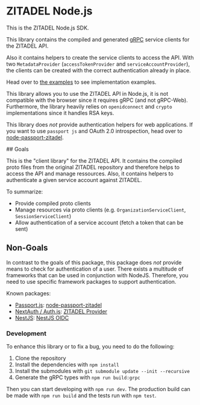 # ZITADEL Node.js

This is the ZITADEL Node.js SDK.

This library contains the compiled and generated [gRPC](https://grpc.io/)
service clients for the ZITADEL API.

Also it contains helpers to create the service clients to access the API.
With two `MetadataProvider` (`accessTokenProvider` and `serviceAccountProvider`),
the clients can be created with the correct authentication already in place.

Head over to [the examples](https://github.com/smartive/zitadel-node/tree/main/examples) to see implementation
examples.

This library allows you to use the ZITADEL API in Node.js, it is not
compatible with the browser since it requires gRPC (and not gRPC-Web).
Furthermore, the library heavily relies on `openidconnect` and `crypto`
implementations since it handles RSA keys.

This library does _not_ provide authentication helpers for web applications.
If you want to use `passport js` and OAuth 2.0 introspection, head over to
[node-passport-zitadel](https://github.com/buehler/node-passport-zitadel).

## Goals

This is the "client library" for the ZITADEL API. It contains the compiled
proto files from the original ZITADEL repository and therefore helps to
access the API and manage ressources. Also, it contains helpers to
authenticate a given service account against ZITADEL.

To summarize:

- Provide compiled proto clients
- Manage resources via proto clients (e.g. `OrganizationServiceClient`, `SessionServiceClient`)
- Allow authentication of a service account (fetch a token that can be sent)

## Non-Goals

In contrast to the goals of this package, this package does _not_ provide
means to check for authentication of a user. There exists a multitude
of frameworks that can be used in conjunction with NodeJS. Therefore, you need
to use specific framework packages to support authentication.

Known packages:

- [Passport.js](https://www.passportjs.org/): [node-passport-zitadel](https://github.com/buehler/node-passport-zitadel)
- [NextAuth / Auth.js](https://next-auth.js.org): [ZITADEL Provider](https://next-auth.js.org/providers/zitadel)
- [NestJS](https://nestjs.com/): [NestJS OIDC](https://github.com/5-stones/nest-oidc)

### Development

To enhance this library or to fix a bug, you need to do the following:

1. Clone the repository
2. Install the dependencies with `npm install`
3. Install the submodules with `git submodule update --init --recursive`
4. Generate the gRPC types with `npm run build:grpc`

Then you can start developing with `npm run dev`. The production build can be
made with `npm run build` and the tests run with `npm test`.
